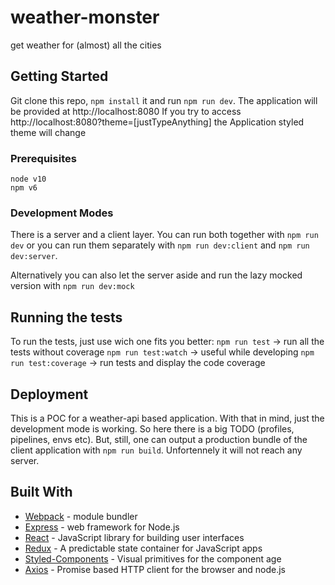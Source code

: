 # weather-monster

get weather for (almost) all the cities

## Getting Started

Git clone this repo, `npm install` it and run `npm run dev`.
The application will be provided at http://localhost:8080
If you try to access http://localhost:8080?theme=[justTypeAnything] the Application styled theme will change

### Prerequisites

```
node v10
npm v6
```

### Development Modes

There is a server and a client layer.
You can run both together with `npm run dev` or you can run them separately with `npm run dev:client` and `npm run dev:server`.

Alternatively you can also let the server aside and run the lazy mocked version with `npm run dev:mock`

## Running the tests

To run the tests, just use wich one fits you better:
`npm run test` -> run all the tests without coverage
`npm run test:watch` -> useful while developing
`npm run test:coverage` -> run tests and display the code coverage

## Deployment

This is a POC for a weather-api based application.
With that in mind, just the development mode is working.
So here there is a big TODO (profiles, pipelines, envs etc).
But, still, one can output a production bundle of the client application with `npm run build`. Unfortennely it will not reach any server.

## Built With

- [Webpack](https://webpack.js.org/) - module bundler
- [Express](https://expressjs.com/) - web framework for Node.js
- [React](https://reactjs.org/) - JavaScript library for building user interfaces
- [Redux](https://redux.js.org/) - A predictable state container for JavaScript apps
- [Styled-Components](https://www.styled-components.com/) - Visual primitives for the component age
- [Axios](https://github.com/axios/axios) - Promise based HTTP client for the browser and node.js
